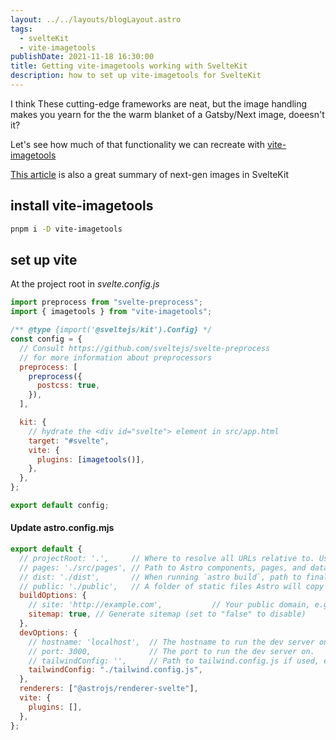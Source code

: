 ```yaml
---
layout: ../../layouts/blogLayout.astro
tags:
  - svelteKit
  - vite-imagetools
publishDate: 2021-11-18 16:30:00
title: Getting vite-imagetools working with SvelteKit
description: how to set up vite-imagetools for SvelteKit
---
```


I think These cutting-edge frameworks are neat, but the image handling makes you yearn for the the warm blanket of a Gatsby/Next image, doeesn't it?

Let's see how much of that functionality we can recreate with [vite-imagetools](https://github.com/JonasKruckenberg/imagetools/blob/main/docs/guide/getting-started.md)

[This article](https://rodneylab.com/sveltekit-image-plugin/) is also a great summary of next-gen images in SvelteKit

## install vite-imagetools

```bash
pnpm i -D vite-imagetools
```

## set up vite

At the project root in _svelte.config.js_

```javascript
import preprocess from "svelte-preprocess";
import { imagetools } from "vite-imagetools";

/** @type {import('@sveltejs/kit').Config} */
const config = {
  // Consult https://github.com/sveltejs/svelte-preprocess
  // for more information about preprocessors
  preprocess: [
    preprocess({
      postcss: true,
    }),
  ],

  kit: {
    // hydrate the <div id="svelte"> element in src/app.html
    target: "#svelte",
    vite: {
      plugins: [imagetools()],
    },
  },
};

export default config;
```

#### Update astro.config.mjs

```js
export default {
  // projectRoot: '.',     // Where to resolve all URLs relative to. Useful if you have a monorepo project.
  // pages: './src/pages', // Path to Astro components, pages, and data
  // dist: './dist',       // When running `astro build`, path to final static output
  // public: './public',   // A folder of static files Astro will copy to the root. Useful for favicons, images, and other files that don’t need processing.
  buildOptions: {
    // site: 'http://example.com',           // Your public domain, e.g.: https://my-site.dev/. Used to generate sitemaps and canonical URLs.
    sitemap: true, // Generate sitemap (set to "false" to disable)
  },
  devOptions: {
    // hostname: 'localhost',  // The hostname to run the dev server on.
    // port: 3000,             // The port to run the dev server on.
    // tailwindConfig: '',     // Path to tailwind.config.js if used, e.g. './tailwind.config.js'
    tailwindConfig: "./tailwind.config.js",
  },
  renderers: ["@astrojs/renderer-svelte"],
  vite: {
    plugins: [],
  },
};
```
